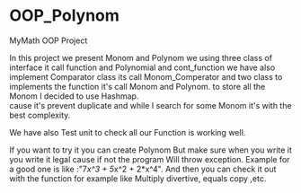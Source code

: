 # OOP_Polynom

MyMath OOP Project 

In this project we present Monom and Polynom 
we using three class of interface it call function and Polynomial and cont_function 
we have also implement Comparator class its call Monom_Comperator 
and two class to implements the function it's call Monom and Polynom. 
to store all the Monom I decided to use Hashmap.  
cause it's prevent duplicate and while I search for some Monom it's with 
the best complexity. 
 
We have also Test unit to check all our Function is working well. 
 
If you want to try it you can create Polynom 
 But make sure when you write it you write it legal cause if not the program 
Will throw exception. 
Example for a good one is like :"7*x^3 + 5*x^2 + 2*x^4". 
And then you can check it out with the function for example like 
Multiply divertive, equals copy ,etc. 

